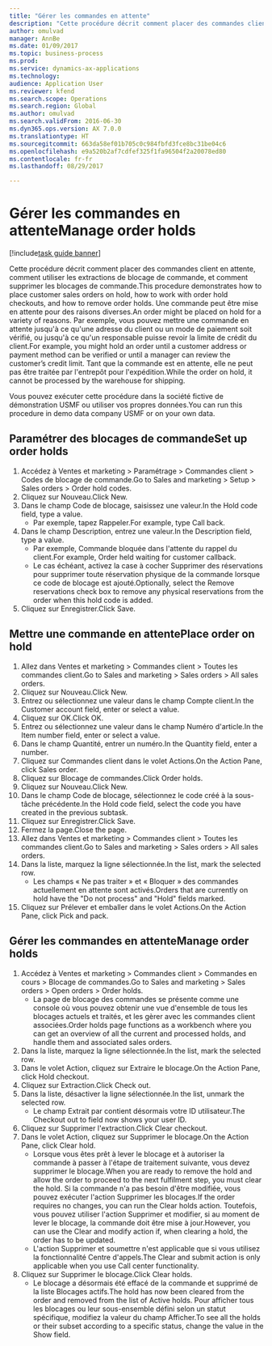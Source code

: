 ```yaml
--- 
title: "Gérer les commandes en attente"
description: "Cette procédure décrit comment placer des commandes client en attente, comment utiliser les extractions de blocage de commande, et comment supprimer les blocages de commande."
author: omulvad
manager: AnnBe
ms.date: 01/09/2017
ms.topic: business-process
ms.prod: 
ms.service: dynamics-ax-applications
ms.technology: 
audience: Application User
ms.reviewer: kfend
ms.search.scope: Operations
ms.search.region: Global
ms.author: omulvad
ms.search.validFrom: 2016-06-30
ms.dyn365.ops.version: AX 7.0.0
ms.translationtype: HT
ms.sourcegitcommit: 663da58ef01b705c0c984fbfd3fce8bc31be04c6
ms.openlocfilehash: e9a520b2af7cdfef325f1fa96504f2a20078ed80
ms.contentlocale: fr-fr
ms.lasthandoff: 08/29/2017

---
```

# <a name="manage-order-holds"></a><span data-ttu-id="95008-103">Gérer les commandes en attente</span><span class="sxs-lookup"><span data-stu-id="95008-103">Manage order holds</span></span>

[!include[task guide banner](../../includes/task-guide-banner.md)]

<span data-ttu-id="95008-104">Cette procédure décrit comment placer des commandes client en attente, comment utiliser les extractions de blocage de commande, et comment supprimer les blocages de commande.</span><span class="sxs-lookup"><span data-stu-id="95008-104">This procedure demonstrates how to place customer sales orders on hold, how to work with order hold checkouts, and how to remove order holds.</span></span> <span data-ttu-id="95008-105">Une commande peut être mise en attente pour des raisons diverses.</span><span class="sxs-lookup"><span data-stu-id="95008-105">An order might be placed on hold for a variety of reasons.</span></span> <span data-ttu-id="95008-106">Par exemple, vous pouvez mettre une commande en attente jusqu'à ce qu'une adresse du client ou un mode de paiement soit vérifié, ou jusqu'à ce qu'un responsable puisse revoir la limite de crédit du client.</span><span class="sxs-lookup"><span data-stu-id="95008-106">For example, you might hold an order until a customer address or payment method can be verified or until a manager can review the customer’s credit limit.</span></span> <span data-ttu-id="95008-107">Tant que la commande est en attente, elle ne peut pas être traitée par l'entrepôt pour l'expédition.</span><span class="sxs-lookup"><span data-stu-id="95008-107">While the order on hold, it cannot be processed by the warehouse for shipping.</span></span> 

<span data-ttu-id="95008-108">Vous pouvez exécuter cette procédure dans la société fictive de démonstration USMF ou utiliser vos propres données.</span><span class="sxs-lookup"><span data-stu-id="95008-108">You can run this procedure in demo data company USMF or on your own data.</span></span>


## <a name="set-up-order-holds"></a><span data-ttu-id="95008-109">Paramétrer des blocages de commande</span><span class="sxs-lookup"><span data-stu-id="95008-109">Set up order holds</span></span>
1. <span data-ttu-id="95008-110">Accédez à Ventes et marketing > Paramétrage > Commandes client > Codes de blocage de commande.</span><span class="sxs-lookup"><span data-stu-id="95008-110">Go to Sales and marketing > Setup > Sales orders > Order hold codes.</span></span>
2. <span data-ttu-id="95008-111">Cliquez sur Nouveau.</span><span class="sxs-lookup"><span data-stu-id="95008-111">Click New.</span></span>
3. <span data-ttu-id="95008-112">Dans le champ Code de blocage, saisissez une valeur.</span><span class="sxs-lookup"><span data-stu-id="95008-112">In the Hold code field, type a value.</span></span>
    * <span data-ttu-id="95008-113">Par exemple, tapez Rappeler.</span><span class="sxs-lookup"><span data-stu-id="95008-113">For example, type Call back.</span></span>  
4. <span data-ttu-id="95008-114">Dans le champ Description, entrez une valeur.</span><span class="sxs-lookup"><span data-stu-id="95008-114">In the Description field, type a value.</span></span>
    * <span data-ttu-id="95008-115">Par exemple, Commande bloquée dans l'attente du rappel du client.</span><span class="sxs-lookup"><span data-stu-id="95008-115">For example, Order held waiting for customer callback.</span></span>  
    * <span data-ttu-id="95008-116">Le cas échéant, activez la case à cocher Supprimer des réservations pour supprimer toute réservation physique de la commande lorsque ce code de blocage est ajouté.</span><span class="sxs-lookup"><span data-stu-id="95008-116">Optionally, select the Remove reservations check box to remove any physical reservations from the order when this hold code is added.</span></span>  
5. <span data-ttu-id="95008-117">Cliquez sur Enregistrer.</span><span class="sxs-lookup"><span data-stu-id="95008-117">Click Save.</span></span>

## <a name="place-order-on-hold"></a><span data-ttu-id="95008-118">Mettre une commande en attente</span><span class="sxs-lookup"><span data-stu-id="95008-118">Place order on hold</span></span>
1. <span data-ttu-id="95008-119">Allez dans Ventes et marketing > Commandes client > Toutes les commandes client.</span><span class="sxs-lookup"><span data-stu-id="95008-119">Go to Sales and marketing > Sales orders > All sales orders.</span></span>
2. <span data-ttu-id="95008-120">Cliquez sur Nouveau.</span><span class="sxs-lookup"><span data-stu-id="95008-120">Click New.</span></span>
3. <span data-ttu-id="95008-121">Entrez ou sélectionnez une valeur dans le champ Compte client.</span><span class="sxs-lookup"><span data-stu-id="95008-121">In the Customer account field, enter or select a value.</span></span>
4. <span data-ttu-id="95008-122">Cliquez sur OK.</span><span class="sxs-lookup"><span data-stu-id="95008-122">Click OK.</span></span>
5. <span data-ttu-id="95008-123">Entrez ou sélectionnez une valeur dans le champ Numéro d'article.</span><span class="sxs-lookup"><span data-stu-id="95008-123">In the Item number field, enter or select a value.</span></span>
6. <span data-ttu-id="95008-124">Dans le champ Quantité, entrer un numéro.</span><span class="sxs-lookup"><span data-stu-id="95008-124">In the Quantity field, enter a number.</span></span>
7. <span data-ttu-id="95008-125">Cliquez sur Commandes client dans le volet Actions.</span><span class="sxs-lookup"><span data-stu-id="95008-125">On the Action Pane, click Sales order.</span></span>
8. <span data-ttu-id="95008-126">Cliquez sur Blocage de commandes.</span><span class="sxs-lookup"><span data-stu-id="95008-126">Click Order holds.</span></span>
9. <span data-ttu-id="95008-127">Cliquez sur Nouveau.</span><span class="sxs-lookup"><span data-stu-id="95008-127">Click New.</span></span>
10. <span data-ttu-id="95008-128">Dans le champ Code de blocage, sélectionnez le code créé à la sous-tâche précédente.</span><span class="sxs-lookup"><span data-stu-id="95008-128">In the Hold code field, select the code you have created in the previous subtask.</span></span>
11. <span data-ttu-id="95008-129">Cliquez sur Enregistrer.</span><span class="sxs-lookup"><span data-stu-id="95008-129">Click Save.</span></span>
12. <span data-ttu-id="95008-130">Fermez la page.</span><span class="sxs-lookup"><span data-stu-id="95008-130">Close the page.</span></span>
13. <span data-ttu-id="95008-131">Allez dans Ventes et marketing > Commandes client > Toutes les commandes client.</span><span class="sxs-lookup"><span data-stu-id="95008-131">Go to Sales and marketing > Sales orders > All sales orders.</span></span>
14. <span data-ttu-id="95008-132">Dans la liste, marquez la ligne sélectionnée.</span><span class="sxs-lookup"><span data-stu-id="95008-132">In the list, mark the selected row.</span></span>
    * <span data-ttu-id="95008-133">Les champs « Ne pas traiter » et « Bloquer » des commandes actuellement en attente sont activés.</span><span class="sxs-lookup"><span data-stu-id="95008-133">Orders that are currently on hold have the "Do not process" and "Hold" fields marked.</span></span>    
15. <span data-ttu-id="95008-134">Cliquez sur Prélever et emballer dans le volet Actions.</span><span class="sxs-lookup"><span data-stu-id="95008-134">On the Action Pane, click Pick and pack.</span></span>

## <a name="manage-order-holds"></a><span data-ttu-id="95008-135">Gérer les commandes en attente</span><span class="sxs-lookup"><span data-stu-id="95008-135">Manage order holds</span></span>
1. <span data-ttu-id="95008-136">Accédez à Ventes et marketing > Commandes client > Commandes en cours > Blocage de commandes.</span><span class="sxs-lookup"><span data-stu-id="95008-136">Go to Sales and marketing > Sales orders > Open orders > Order holds.</span></span>
    * <span data-ttu-id="95008-137">La page de blocage des commandes se présente comme une console où vous pouvez obtenir une vue d'ensemble de tous les blocages actuels et traités, et les gèrer avec les commandes client associées.</span><span class="sxs-lookup"><span data-stu-id="95008-137">Order holds page functions as a workbench where you can get an overview of all the current and processed holds, and handle them and associated sales orders.</span></span>      
2. <span data-ttu-id="95008-138">Dans la liste, marquez la ligne sélectionnée.</span><span class="sxs-lookup"><span data-stu-id="95008-138">In the list, mark the selected row.</span></span>
3. <span data-ttu-id="95008-139">Dans le volet Action, cliquez sur Extraire le blocage.</span><span class="sxs-lookup"><span data-stu-id="95008-139">On the Action Pane, click Hold checkout.</span></span>
4. <span data-ttu-id="95008-140">Cliquez sur Extraction.</span><span class="sxs-lookup"><span data-stu-id="95008-140">Click Check out.</span></span>
5. <span data-ttu-id="95008-141">Dans la liste, désactiver la ligne sélectionnée.</span><span class="sxs-lookup"><span data-stu-id="95008-141">In the list, unmark the selected row.</span></span>
    * <span data-ttu-id="95008-142">Le champ Extrait par contient désormais votre ID utilisateur.</span><span class="sxs-lookup"><span data-stu-id="95008-142">The Checkout out to field now shows your user ID.</span></span>   
6. <span data-ttu-id="95008-143">Cliquez sur Supprimer l'extraction.</span><span class="sxs-lookup"><span data-stu-id="95008-143">Click Clear checkout.</span></span>
7. <span data-ttu-id="95008-144">Dans le volet Action, cliquez sur Supprimer le blocage.</span><span class="sxs-lookup"><span data-stu-id="95008-144">On the Action Pane, click Clear hold.</span></span>
    * <span data-ttu-id="95008-145">Lorsque vous êtes prêt à lever le blocage et à autoriser la commande à passer à l'étape de traitement suivante, vous devez supprimer le blocage.</span><span class="sxs-lookup"><span data-stu-id="95008-145">When you are ready to remove the hold and allow the order to proceed to the next fulfilment step, you must clear the hold.</span></span> <span data-ttu-id="95008-146">Si la commande n'a pas besoin d'être modifiée, vous pouvez exécuter l'action Supprimer les blocages.</span><span class="sxs-lookup"><span data-stu-id="95008-146">If the order requires no changes, you can run the Clear holds action.</span></span> <span data-ttu-id="95008-147">Toutefois, vous pouvez utiliser l'action Supprimer et modifier, si au moment de lever le blocage, la commande doit être mise à jour.</span><span class="sxs-lookup"><span data-stu-id="95008-147">However, you can use the Clear and modify action if, when clearing a hold, the order has to be updated.</span></span>      
    * <span data-ttu-id="95008-148">L'action Supprimer et soumettre n'est applicable que si vous utilisez la fonctionnalité Centre d'appels.</span><span class="sxs-lookup"><span data-stu-id="95008-148">The Clear and submit action is only applicable when you use Call center functionality.</span></span>  
8. <span data-ttu-id="95008-149">Cliquez sur Supprimer le blocage.</span><span class="sxs-lookup"><span data-stu-id="95008-149">Click Clear holds.</span></span>
    * <span data-ttu-id="95008-150">Le blocage a désormais été effacé de la commande et supprimé de la liste Blocages actifs.</span><span class="sxs-lookup"><span data-stu-id="95008-150">The hold has now been cleared from the order and removed from the list of Active holds.</span></span> <span data-ttu-id="95008-151">Pour afficher tous les blocages ou leur sous-ensemble défini selon un statut spécifique, modifiez la valeur du champ Afficher.</span><span class="sxs-lookup"><span data-stu-id="95008-151">To see all the holds or their subset according to a specific status, change the value in the Show field.</span></span>     


